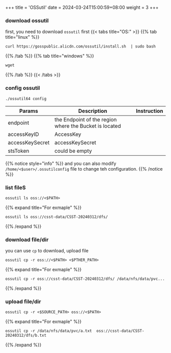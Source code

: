 +++
title = 'OSSutil'
date = 2024-03-24T15:00:59+08:00
weight = 3
+++

### download ossutil
first, you need to download `ossutil` first
{{< tabs title="OS:" >}}
{{% tab title="linux" %}}
```shell
curl https://gosspublic.alicdn.com/ossutil/install.sh  | sudo bash
```
{{% /tab %}}
{{% tab title="windows" %}}
```shell
wget 
```
{{% /tab %}}
{{< /tabs >}}

### config ossutil
```shell
./ossutil64 config
```
| Params    | Description | Instruction | 
| -------- | ------- | ---- | 
| endpoint  | the Endpoint of the region where the Bucket is located    |   |
| accessKeyID | AccessKey     |   |
| accessKeySecret    | accessKeySecret    |    |
| stsToken  |  could be empty  |  |

{{% notice style="info" %}}
and you can also modify `/home/<$user>/.ossutilconfig` file to change teh configuration.
{{% /notice %}}
### list fileS
```shell
ossutil ls oss://<$PATH>
```
{{% expand title="For exmaple" %}}
```shell
ossutil ls oss://csst-data/CSST-20240312/dfs/
```
{{% /expand %}}


### download file/dir
you can use `cp` to download, upload file
```shell
ossutil cp -r oss://<$PATH> <$PTHER_PATH>
```
{{% expand title="For exmaple" %}}
```shell
ossutil cp -r oss://csst-data/CSST-20240312/dfs/ /data/nfs/data/pvc...
```
{{% /expand %}}


### upload file/dir
```shell
ossutil cp -r <$SOURCE_PATH> oss://<$PATH>
```

{{% expand title="For exmaple" %}}
```shell
ossutil cp -r /data/nfs/data/pvc/a.txt  oss://csst-data/CSST-20240312/dfs/b.txt
```
{{% /expand %}}

